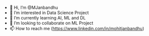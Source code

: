 - 👋 Hi, I’m @MJanbandhu
- 👀 I’m interested in Data Science Project
- 🌱 I’m currently learning AI, ML and DL
- 💞️ I’m looking to collaborate on ML Project
- 📫 How to reach me (https://www.linkedin.com/in/mohitjanbandhu)

<!---
MJanbandhu/MJanbandhu is a ✨ special ✨ repository because its `README.md` (this file) appears on your GitHub profile.
You can click the Preview link to take a look at your changes.
--->
